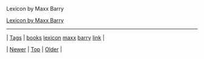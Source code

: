 <!--
title: Lexicon by Maxx Barry
date: 2020-06-28T15:27:00.190Z
tags: books, lexicon, maxx, barry, link
-->


Lexicon by Maxx Barry

[Lexicon by Maxx Barry](http://www.amazon.com/Lexicon-Maxx-Barry/dp/1594205388/ref=sr_1_1?ie=UTF8)

<!--BOTTOM-POST-NAVIGATION-->
---

| [Tags](tags.md) | [books](tag-books.md) [lexicon](tag-lexicon.md) [maxx](tag-maxx.md) [barry](tag-barry.md) [link](tag-link.md) |

| [Newer](67747444514.md) | [Top](index.md) | [Older](67748354827.md) |